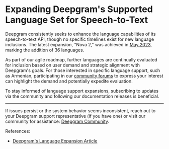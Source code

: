 # Expanding Deepgram's Supported Language Set for Speech-to-Text

Deepgram consistently seeks to enhance the language capabilities of its speech-to-text API, though no specific timelines exist for new language inclusions. The latest expansion, "Nova 2," was achieved in [May 2023](https://deepgram.com/learn/nova-2-speech-to-text-api-expands-to-36-languages), marking the addition of 36 languages.

As part of our agile roadmap, further languages are continually evaluated for inclusion based on user demand and strategic alignment with Deepgram's goals. For those interested in specific language support, such as Armenian, participating in our [community forums](https://discord.gg/deepgram) to express your interest can highlight the demand and potentially expedite evaluation.

To stay informed of language support expansions, subscribing to updates via the community and following our documentation releases is beneficial.

---

If issues persist or the system behavior seems inconsistent, reach out to your Deepgram support representative (if you have one) or visit our community for assistance: [Deepgram Community](https://discord.gg/deepgram). 

References:
- [Deepgram's Language Expansion Article](https://deepgram.com/learn/nova-2-speech-to-text-api-expands-to-36-languages)